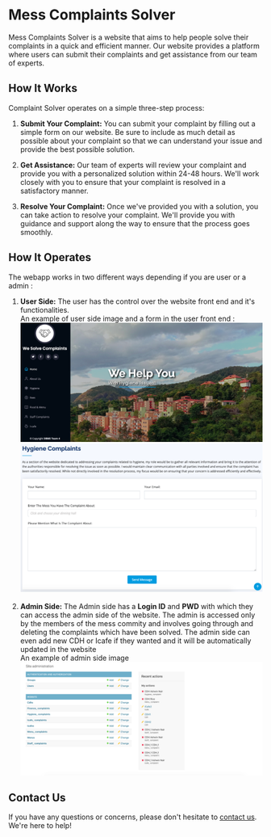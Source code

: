 # Mess Complaints Solver
 
Mess Complaints Solver is a website that aims to help people solve their complaints in a quick and efficient manner. Our website provides a platform where users can submit their complaints and get assistance from our team of experts.

## How It Works

Complaint Solver operates on a simple three-step process:

1. **Submit Your Complaint:** You can submit your complaint by filling out a simple form on our website. Be sure to include as much detail as possible about your complaint so that we can understand your issue and provide the best possible solution.

2. **Get Assistance:** Our team of experts will review your complaint and provide you with a personalized solution within 24-48 hours. We'll work closely with you to ensure that your complaint is resolved in a satisfactory manner.

3. **Resolve Your Complaint:** Once we've provided you with a solution, you can take action to resolve your complaint. We'll provide you with guidance and support along the way to ensure that the process goes smoothly.

## How It Operates 

The webapp works in two different ways depending if you are user or a admin :

1. **User Side:** The user has the control over the website front end and it's functionalities. <br>
An example of user side image and a form in the user front end : <br>
![User Side](./assets/1.png)<br>
![Forms](./assets/2.png)<br><br>
2. **Admin Side:** The Admin side has a **Login ID** and **PWD** with which they can access the admin side of the website. The admin is accessed only by the members of the mess commity and involves going through and deleting the complaints which have been solved. The admin side can even add new CDH or Icafe if they wanted and it will be automatically updated in the website<br>
An example of admin side image<br>
![User Side](./assets/3.png)<br>


## Contact Us

If you have any questions or concerns, please don't hesitate to [contact us](mailto:ashwinnair20@iisertvm.ac.in). We're here to help!
